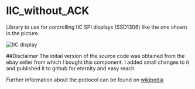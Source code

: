 # IIC_without_ACK

Library to use for controlling IIC SPI displays (SSD1306) like the one shown in the picture.

![IIC display](http://i.ebayimg.com/00/s/OTgzWDExMDI=/z/Sj8AAOSwMKpUZwMz/$_57.JPG)

##Disclaimer
The initial version of the source code was obtained from the ebay seller from which I bought this component. I added small changes to it and published it to github for eternity and easy reach.

Further information about the protocol can be found on [wikipedia](http://en.wikipedia.org/wiki/I%C2%B2C)
